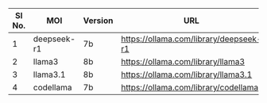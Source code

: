 | Sl No. | MOI | Version | URL | Onboard Status |
|--------|------|---------|--------|------------|
| 1 | deepseek-r1 | 7b | https://ollama.com/library/deepseek-r1| |
| 2 | llama3 | 8b | https://ollama.com/library/llama3 | | 
| 3 | llama3.1 | 8b | https://ollama.com/library/llama3.1 | |
| 4 | codellama | 7b | https://ollama.com/library/codellama | |
